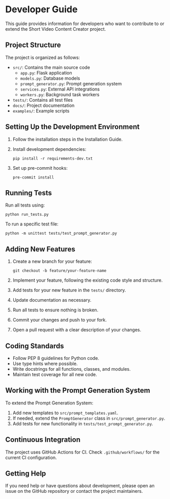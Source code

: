 # Developer Guide

This guide provides information for developers who want to contribute to or extend the Short Video Content Creator project.

## Project Structure

The project is organized as follows:

- `src/`: Contains the main source code
  - `app.py`: Flask application
  - `models.py`: Database models
  - `prompt_generator.py`: Prompt generation system
  - `services.py`: External API integrations
  - `workers.py`: Background task workers
- `tests/`: Contains all test files
- `docs/`: Project documentation
- `examples/`: Example scripts

## Setting Up the Development Environment

1. Follow the installation steps in the Installation Guide.

2. Install development dependencies:
   ```
   pip install -r requirements-dev.txt
   ```

3. Set up pre-commit hooks:
   ```
   pre-commit install
   ```

## Running Tests

Run all tests using:

```
python run_tests.py
```

To run a specific test file:

```
python -m unittest tests/test_prompt_generator.py
```

## Adding New Features

1. Create a new branch for your feature:
   ```
   git checkout -b feature/your-feature-name
   ```

2. Implement your feature, following the existing code style and structure.

3. Add tests for your new feature in the `tests/` directory.

4. Update documentation as necessary.

5. Run all tests to ensure nothing is broken.

6. Commit your changes and push to your fork.

7. Open a pull request with a clear description of your changes.

## Coding Standards

- Follow PEP 8 guidelines for Python code.
- Use type hints where possible.
- Write docstrings for all functions, classes, and modules.
- Maintain test coverage for all new code.

## Working with the Prompt Generation System

To extend the Prompt Generation System:

1. Add new templates to `src/prompt_templates.yaml`.
2. If needed, extend the `PromptGenerator` class in `src/prompt_generator.py`.
3. Add tests for new functionality in `tests/test_prompt_generator.py`.

## Continuous Integration

The project uses GitHub Actions for CI. Check `.github/workflows/` for the current CI configuration.

## Getting Help

If you need help or have questions about development, please open an issue on the GitHub repository or contact the project maintainers.